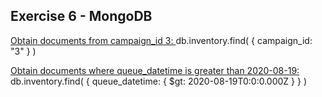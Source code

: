 ## Exercise 6 - MongoDB

<ins> Obtain documents from campaign_id 3: </ins>
db.inventory.find( { campaign_id: "3" } )

<ins> Obtain documents where queue_datetime is greater than 2020-08-19: </ins>
db.inventory.find( { queue_datetime: { $gt: 2020-08-19T0:0:0.000Z } } )

